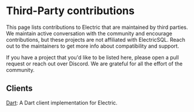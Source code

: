 # Third-Party contributions

This page lists contributions to Electric that are maintained by third parties. We maintain active conversation with the community and encourage contributions, but these projects are not affiliated with ElectricSQL. Reach out to the maintainers to get more info about compatibility and support.

If you have a project that you'd like to be listed here, please open a pull request or reach out over Discord. We are grateful for all the effort of the community.

## Clients

[Dart](https://github.com/SkillDevs/electric_dart): A Dart client implementation for Electric.
